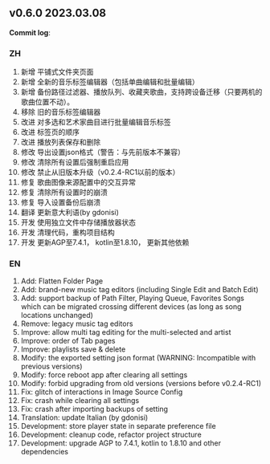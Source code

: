 ## **v0.6.0 2023.03.08**

**Commit log**: 

### ZH
1. 新增 平铺式文件夹页面
2. 新增 全新的音乐标签编辑器（包括单曲编辑和批量编辑）
3. 新增 备份路径过滤器、播放队列、收藏夹歌曲，支持跨设备迁移（只要两机的歌曲位置不动）。
4. 移除 旧的音乐标签编辑器
5. 改进 对多选和艺术家曲目进行批量编辑音乐标签
6. 改进 标签页的顺序
7. 改进 播放列表保存和删除
8. 修改 导出设置json格式（警告：与先前版本不兼容）
9. 修改 清除所有设置后强制重启应用
10. 修改 禁止从旧版本升级（v0.2.4-RC1以前的版本）
11. 修复 歌曲图像来源配置中的交互异常
12. 修复 清除所有设置时的崩溃
13. 修复 导入设置备份后崩溃
14. 翻译 更新意大利语(by gdonisi)
15. 开发 使用独立文件中存储播放器状态
16. 开发 清理代码，重构项目结构
17. 开发 更新AGP至7.4.1， kotlin至1.8.10， 更新其他依赖


### EN
1. Add: Flatten Folder Page
2. Add: brand-new music tag editors (including Single Edit and Batch Edit)
3. Add: support backup of Path Filter, Playing Queue, Favorites Songs which can be migrated crossing different devices (as long as song locations unchanged)
4. Remove: legacy music tag editors
5. Improve: allow multi tag editing for the multi-selected and artist
6. Improve: order of Tab pages
7. Improve: playlists save & delete 
8. Modify: the exported setting json format (WARNING: Incompatible with previous versions)
9. Modify: force reboot app after clearing all settings
10. Modify: forbid upgrading from old versions (versions before v0.2.4-RC1)
11. Fix: glitch of interactions in Image Source Config
12. Fix: crash while clearing all settings
13. Fix: crash after importing backups of setting
14. Translation: update Italian (by gdonisi)
15. Development: store player state in separate preference file
16. Development: cleanup code, refactor project structure
17. Development: upgrade AGP to 7.4.1, kotlin to 1.8.10 and other dependencies



